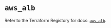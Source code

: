 # `aws_alb`

Refer to the Terraform Registory for docs: [`aws_alb`](https://registry.terraform.io/providers/hashicorp/aws/5.5.0/docs/resources/alb).
